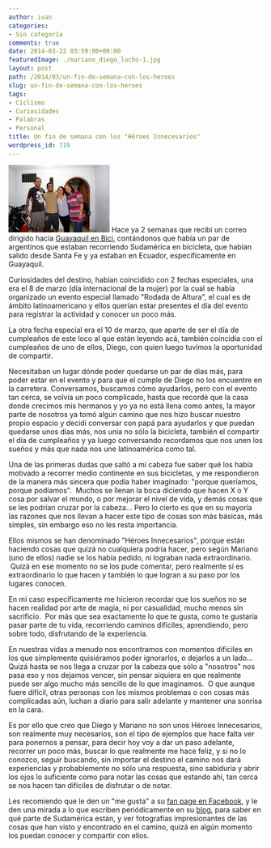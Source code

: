 ```yaml
---
author: ivan
categories:
- Sin categoría
comments: true
date: 2014-03-22 03:59:00+00:00
featuredImage: ./mariano_diego_lucho-1.jpg
layout: post
path: /2014/03/un-fin-de-semana-con-los-heroes
slug: un-fin-de-semana-con-los-heroes
tags:
- Ciclismo
- Curiosidades
- Palabras
- Personal
title: Un fin de semana con los "Héroes Innecesarios"
wordpress_id: 719
---
```


[![](./diego_cumple-1.jpg)](http://3.bp.blogspot.com/-vBUuZHGm0a0/Uyx7n76P4BI/AAAAAAAACsQ/KJFx18DeKOI/s1600/diego_cumple.jpg) Hace ya 2 semanas que recibí un correo dirigido hacia [Guayaquil en Bici](http://guayaquilenbici.org/), contándonos que había un par de argentinos que estaban recorriendo Sudamérica en bicicleta, que habían salido desde Santa Fe y ya estaban en Ecuador, específicamente en Guayaquil.

Curiosidades del destino, habían coincidido con 2 fechas especiales, una era el 8 de marzo (día internacional de la mujer) por la cual se había organizado un evento especial llamado "Rodada de Altura", el cual es de ámbito latinoamericano y ellos querían estar presentes el día del evento para registrar la actividad y conocer un poco más.

La otra fecha especial era el 10 de marzo, que aparte de ser el día de cumpleaños de este loco al que están leyendo acá, también coincidía con el cumpleaños de uno de ellos, Diego, con quien luego tuvimos la oportunidad de compartir.

Necesitaban un lugar dónde poder quedarse un par de días más, para poder estar en el evento y para que el cumple de Diego no los encuentre en la carretera. Conversamos, buscamos cómo ayudarlos, pero con el evento tan cerca, se volvía un poco complicado, hasta que recordé que la casa donde crecimos mis hermanos y yo ya no está llena como antes, la mayor parte de nosotros ya tomó algún camino que nos hizo buscar nuestro propio espacio y decidí conversar con papá para ayudarlos y que puedan quedarse unos días más, nos unía no sólo la bicicleta, también el compartir el día de cumpleaños y ya luego conversando recordamos que nos unen los sueños y más que nada nos une latinoamérica como tal.

Una de las primeras dudas que saltó a mi cabeza fue saber qué los había motivado a recorrer medio continente en sus bicicletas, y me respondieron de la manera más sincera que podía haber imaginado: "porque queríamos, porque podíamos".  Muchos se llenan la boca diciendo que hacen X o Y cosa por salvar el mundo, o por mejorar el nivel de vida, y demás cosas que se les podrían cruzar por la cabeza... Pero lo cierto es que en su mayoría las razones que nos llevan a hacer este tipo de cosas son más básicas, más simples, sin embargo eso no les resta importancia.

Ellos mismos se han denominado "Héroes Innecesarios", porque están haciendo cosas que quizá no cualquiera podría hacer, pero según Mariano (uno de ellos) nadie se los había pedido, ni lograban nada extraordinario.  Quizá en ese momento no se los pude comentar, pero realmente sí es extraordinario lo que hacen y también lo que logran a su paso por los lugares conocen.

En mi caso específicamente me hicieron recordar que los sueños no se hacen realidad por arte de magia, ni por casualidad, mucho menos sin sacrificio.  Por más que sea exactamente lo que te gusta, como te gustaría pasar parte de tu vida, recorriendo caminos difíciles, aprendiendo, pero sobre todo, disfrutando de la experiencia.

En nuestras vidas a menudo nos encontramos con momentos difíciles en los que simplemente quisiéramos poder ignorarlos, o dejarlos a un lado... Quizá hasta se nos llega a cruzar por la cabeza que sólo a "nosotros" nos pasa eso y nos dejamos vencer, sin pensar siquiera en que realmente puede ser algo mucho más sencillo de lo que imaginamos.  O que aunque fuere difícil, otras personas con los mismos problemas o con cosas más complicadas aún, luchan a diario para salir adelante y mantener una sonrisa en la cara.

Es por ello que creo que Diego y Mariano no son unos Héroes Innecesarios, son realmente muy necesarios, son el tipo de ejemplos que hace falta ver para ponernos a pensar, para decir hoy voy a dar un paso adelante, recorrer un poco más, buscar lo que realmente me hace feliz, y si no lo conozco, seguir buscando, sin importar el destino el camino nos dará experiencias y probablemente no sólo una respuesta, sino sabiduría y abrir los ojos lo suficiente como para notar las cosas que estando ahí, tan cerca se nos hacen tan difíciles de disfrutar o de notar.

Les recomiendo que le den un "me gusta" a su [fan page en Facebook](https://www.facebook.com/ASantaFe18924Km), y le den una mirada a lo que escriben periódicamente en su [blog](http://asantafe18924.blogspot.com/), para saber en qué parte de Sudamérica están, y ver fotografías impresionantes de las cosas que han visto y encontrado en el camino, quizá en algún momento los puedan conocer y compartir con ellos.